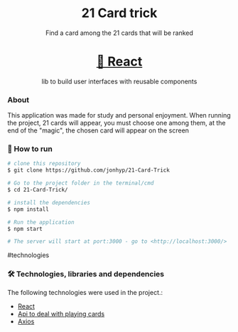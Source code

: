 <h1 align="center">21 Card trick</h1>
<p align="center">Find a card among the 21 cards that will be ranked</p>
<h1 align="center">
    <a href="https://pt-br.reactjs.org/">🔗 React</a>
</h1>
<p align="center"> lib to build user interfaces with reusable components</p>


### About
This application was made for study and personal enjoyment. When running the project, 21 cards will appear, you must choose one among them, at the end of the "magic", the chosen card will appear on the screen


### 🎲 How to run

```bash
# clone this repository
$ git clone https://github.com/jonhyp/21-Card-Trick

# Go to the project folder in the terminal/cmd
$ cd 21-Card-Trick/

# install the dependencies
$ npm install

# Run the application
$ npm start

# The server will start at port:3000 - go to <http://localhost:3000/>
```
#technologies
### 🛠 Technologies, libraries and dependencies

The following technologies were used in the project.:

- [React](https://pt-br.reactjs.org/)
- [Api to deal with playing cards](https://deckofcardsapi.com/)
- [Axios](https://www.npmjs.com/package/axios)


```
